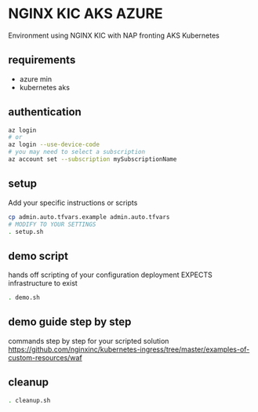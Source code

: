 # NGINX KIC AKS AZURE

Environment using NGINX KIC with NAP fronting AKS Kubernetes

## requirements
 - azure min
 - kubernetes aks

## authentication

```bash
az login
# or
az login --use-device-code
# you may need to select a subscription
az account set --subscription mySubscriptionName
```
## setup
Add your specific instructions or scripts

```bash
cp admin.auto.tfvars.example admin.auto.tfvars
# MODIFY TO YOUR SETTINGS
. setup.sh
```

## demo script

hands off scripting of your configuration deployment EXPECTS infrastructure to exist

```bash
. demo.sh
```
## demo guide step by step

commands step by step for your scripted solution
https://github.com/nginxinc/kubernetes-ingress/tree/master/examples-of-custom-resources/waf

## cleanup
```bash
. cleanup.sh
```

